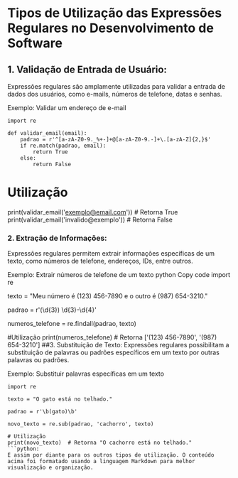# Tipos de Utilização das Expressões Regulares no Desenvolvimento de Software
## 1. Validação de Entrada de Usuário:
Expressões regulares são amplamente utilizadas para validar a entrada de dados dos usuários, como e-mails, números de telefone, datas e senhas.

Exemplo: Validar um endereço de e-mail
```python:
import re

def validar_email(email):
    padrao = r'^[a-zA-Z0-9._%+-]+@[a-zA-Z0-9.-]+\.[a-zA-Z]{2,}$'
    if re.match(padrao, email):
        return True
    else:
        return False
```
# Utilização
print(validar_email('exemplo@email.com'))  # Retorna True
print(validar_email('invalido@exemplo'))    # Retorna False
### 2. Extração de Informações:
Expressões regulares permitem extrair informações específicas de um texto, como números de telefone, endereços, IDs, entre outros.

Exemplo: Extrair números de telefone de um texto
python
Copy code
import re

texto = "Meu número é (123) 456-7890 e o outro é (987) 654-3210."

padrao = r'\(\d{3}\) \d{3}-\d{4}'

numeros_telefone = re.findall(padrao, texto)

#Utilização
print(numeros_telefone)  # Retorna ['(123) 456-7890', '(987) 654-3210']
##3. Substituição de Texto:
Expressões regulares possibilitam a substituição de palavras ou padrões específicos em um texto por outras palavras ou padrões.

Exemplo: Substituir palavras específicas em um texto
```
import re

texto = "O gato está no telhado."

padrao = r'\b(gato)\b'

novo_texto = re.sub(padrao, 'cachorro', texto)

# Utilização
print(novo_texto)  # Retorna "O cachorro está no telhado."
```python:
E assim por diante para os outros tipos de utilização. O conteúdo acima foi formatado usando a linguagem Markdown para melhor visualização e organização.
